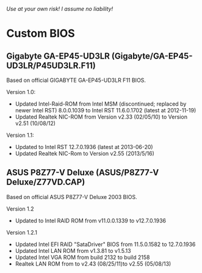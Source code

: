 *Use at your own risk! I assume no liability!*
# Custom BIOS
## Gigabyte GA-EP45-UD3LR (Gigabyte/GA-EP45-UD3LR/P45UD3LR.F11)

Based on official GIGABYTE GA-EP45-UD3LR F11 BIOS.

Version 1.0:
* Updated Intel-Raid-ROM from Intel MSM (discontinued; replaced by newer Intel RST) 8.0.0.1039 to Intel RST 11.6.0.1702 (latest at 2012-11-19)
* Updated Realtek NIC-ROM from Version v2.33 (02/05/10) to Version v2.51 (10/08/12)

Version 1.1:
* Updated to Intel RST 12.7.0.1936 (latest at 2013-06-20)
* Updated Realtek NIC-Rom to Version v2.55 (2013/5/16)

##  ASUS P8Z77-V Deluxe (ASUS/P8Z77-V Deluxe/Z77VD.CAP)

Based on official ASUS P8Z77-V Deluxe 2003 BIOS.

 Version 1.2
* Updated to Intel RAID ROM from v11.0.0.1339 to v12.7.0.1936

Version 1.2.1
* Updated Intel EFI RAID "SataDriver" BIOS from 11.5.0.1582 to 12.7.0.1936
* Updated Intel LAN ROM from v1.3.81 to v1.5.13
* Updated Intel VGA ROM from build 2132 to build 2158
* Realtek LAN ROM from  to v2.43 (08/25/11)to v2.55 (05/08/13)